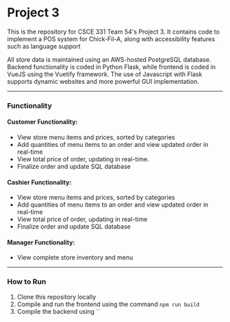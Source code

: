 # Project 3

This is the repository for CSCE 331 Team 54's Project 3. It contains code to implement a POS system for Chick-Fil-A, along with accessibility features such as language support

All store data is maintained using an AWS-hosted PostgreSQL database. Backend functionality is coded in Python Flask, while frontend is coded in VueJS using the Vuetify framework. The use of Javascript with Flask supports dynamic websites and more powerful GUI implementation.

---

### Functionality

#### Customer Functionality:
- View store menu items and prices, sorted by categories
- Add quantities of menu items to an order and view updated order in real-time
- View total price of order, updating in real-time.
- Finalize order and update SQL database

#### Cashier Functionality:
- View store menu items and prices, sorted by categories
- Add quantities of menu items to an order and view updated order in real-time
- View total price of order, updating in real-time
- Finalize order and update SQL database

#### Manager Functionality:
- View complete store inventory and menu

---
### How to Run

1. Clone this repository locally
2. Compile and run the frontend using the command `npm run build`
3. Compile the backend using ``
